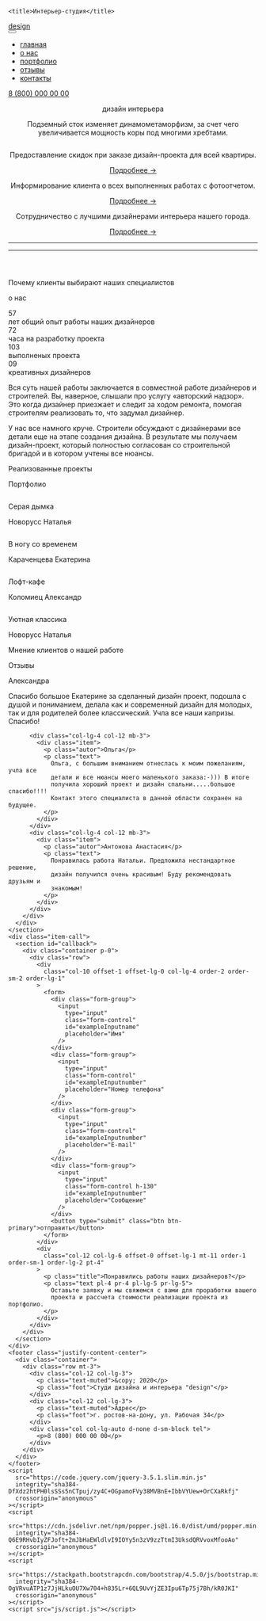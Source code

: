 <!DOCTYPE html>
<html lang="ru">
  <head>
    <meta charset="utf-8" />
    <meta
      name="viewport"
      content="width=device-width, initial-scale=1, shrink-to-fit=no"
    />
    <link href="bootstrap/css/bootstrap.min.css" rel="stylesheet" />
    <link href="bootstrap/css/bootstrap.css" rel="stylesheet" />
    <link rel="stylesheet" href="css/fonts.css" />
    <link rel="stylesheet" href="css/main.css" />

    <title>Интерьер-студия</title>
  </head>
  <body>
    <div class="inter inter-xs">
      <nav class="navbar navbar-expand-md text-uppercase">
        <div class="container" id="nav">
          <div class="navbar-container w-100">
            <a class="navbar-brand design" href="#" id="design">
              <img src="img/logo.png" class="d-inline-block" alt="" />
              <div class="logo">design</div>
            </a>
            <button
              type="button"
              class="navbar-toggler justify-content-end order-2 order-sm-2"
              data-toggle="collapse"
              data-target="#my-nav"
            >
              <span class="navbar-toggler-icon"></span>
            </button>
            <div
              class="collapse navbar-collapse justify-content-center order-3 order-sm-3 order-lg-2"
              id="my-nav"
            >
              <ul class="nav navbar-nav">
                <li class="nav-item active">
                  <a class="nav-link" href="#">главная </a>
                </li>
                <li class="nav-item">
                  <a class="nav-link" href="#">о нас </a>
                </li>
                <li class="nav-item">
                  <a class="nav-link" href="#">портфолио</a>
                </li>
                <li class="nav-item">
                  <a class="nav-link" href="#">отзывы</a>
                </li>
                <li class="nav-item">
                  <a class="nav-link" href="#">контакты </a>
                </li>
              </ul>
            </div>
            <div class="nav-link order-1 order-sm-1 order-lg-2" id="tel">
              <a href="tel:88000000000">8 (800) 000 00 00 </a>
            </div>
          </div>
        </div>
      </nav>
      <header>
        <div class="container">
          <div class="row">
            <div class="col-8 col-lg-6">
              <p id="heading">дизайн интерьера</p>
              <p id="subtitle">
                Подземный сток изменяет динамометаморфизм, за счет чего
                увеличивается мощность коры под многими хребтами.
              </p>
            </div>
          </div>
          <div class="row p-0" id="info">
            <div class="col-10 col-md-4">
              <div class="row mb-sm-3">
                <div class="col-auto" id="p1" onmousemove="p1()">
                  <img src="img/1.png" alt="" />
                </div>
                <div class="col pl-0" id="p1" onmousemove="p1()">
                  <p>
                    Предоставление скидок при заказе дизайн-проекта для всей
                    квартиры.
                  </p>
                  <a class="more" href="#">Подробнее →</a>
                </div>
              </div>
            </div>
            <div class="col-10 col-md-4">
              <div class="row mb-sm-3">
                <div class="col-auto" id="p2" onmousemove="p2()">
                  <img src="img/2.png" alt="" />
                </div>
                <div class="col pl-0" id="p2" onmousemove="p2()">
                  <p>
                    Информирование клиента о всех выполненных работах с
                    фотоотчетом.
                  </p>
                  <a class="more" href="#">Подробнее →</a>
                </div>
              </div>
            </div>
            <div class="col-10 col-md-4">
              <div class="row mb-sm-3">
                <div class="col-auto" id="p3" onmousemove="p3()">
                  <img src="img/3.png" alt="" />
                </div>
                <div class="col pl-0" id="p3" onmousemove="p3()">
                  <p>
                    Сотрудничество с лучшими дизайнерами интерьера нашего
                    города.
                  </p>
                  <a class="more" href="#">Подробнее →</a>
                </div>
              </div>
            </div>
          </div>
          <hr class="d-none d-sm-block w-100 pl-0 position-relative" />
          <hr
            class="absolute d-none d-sm-block position-relative"
            align="left"
            id="hr1"
          />
        </div>
      </header>
      <aside class="position-relative">
        <div class="container">
          <p>Почему клиенты выбирают наших специалистов</p>
          <p class="about">о нас</p>
        </div>
      </aside>
    </div>
    <section id="about">
      <div class="container p-2">
        <div class="row">
          <div class="col-12 col-lg-6 about">
            <div class="row">
              <div class="col col-lg-6">
                <div class="row">
                  <div class="col-auto col-lg-auto numeric pr-0">
                    <span class="numeric">57</span>
                  </div>
                  <div class="col col-lg pl-3 pr-0 align-self-end">
                    лет общий опыт работы наших дизайнеров
                  </div>
                </div>
              </div>
              <div class="col col-lg-6">
                <div class="row">
                  <div class="col-auto col-lg-auto pr-0">
                    <span class="numeric">72</span>
                  </div>
                  <div class="col col-lg pl-3 pr-0 align-self-end">
                    часа на разработку проекта
                  </div>
                </div>
              </div>
            </div>
            <div class="row mt-5">
              <div class="col col-lg-6">
                <div class="row">
                  <div class="col-auto col-lg-auto numeric pr-0">
                    <span class="numeric">103</span>
                  </div>
                  <div class="col col-lg pl-3 pr-0 align-self-end">
                    выполненых проекта
                  </div>
                </div>
              </div>
              <div class="col col-lg-6">
                <div class="row">
                  <div class="col-auto col-lg-auto numeric pr-0">
                    <span class="numeric">09</span>
                  </div>
                  <div class="col col-lg pl-3 pr-0 align-self-end">
                    креативных дизайнеров
                  </div>
                </div>
              </div>
            </div>
          </div>
          <div class="col-12 col-lg-6 text mt-3">
            <p>
              Вся суть нашей работы заключается в совместной работе дизайнеров и
              строителей. Вы, наверное, слышали про услугу «авторский надзор».
              Это когда дизайнер приезжает и следит за ходом ремонта, помогая
              строителям реализовать то, что задумал дизайнер.
            </p>
            <p>
              У нас все намного круче. Строители обсуждают с дизайнерами все
              детали еще на этапе создания дизайна. В результате мы получаем
              дизайн-проект, который полностью согласован со строительной
              бригадой и в котором учтены все нюансы.
            </p>
          </div>
        </div>
      </div>
    </section>
    <aside>
      <div class="container" id="project">
        <p>Реализованные проекты</p>
        <p class="about">Портфолио</p>
      </div>
    </aside>
    <section id="portfolio" class="justify-content-center">
      <div class="container">
        <div class="row">
          <div class="col-12 col-lg-3">
            <div class="item">
              <img src="img/marah-bashir-1PEgMMtK4NI-unsplash 1.png" alt="" />
              <div class="name-group">
                <p class="about">Серая дымка</p>
                <p class="autor">Новорусс Наталья</p>
              </div>
            </div>
          </div>
          <div class="col-12 col-lg-3">
            <div class="item">
              <img src="img/yucel-moran-56xUOS7rRHs-unsplash 1.png" alt="" />
              <div class="name-group">
                <p class="about">В ногу со временем</p>
                <p class="autor">Караченцева Екатерина</p>
              </div>
            </div>
          </div>
          <div class="col-12 col-lg-3">
            <div class="item">
              <img src="img/aranprime-Km7HYydcot4-unsplash 1.png" alt="" />
              <div class="name-group">
                <p class="about">Лофт-кафе</p>
                <p class="autor">Коломиец Александр</p>
              </div>
            </div>
          </div>
          <div class="col-12 col-lg-3">
            <div class="item">
              <img
                src="img/devon-janse-van-rensburg-iy8s0wFjrio-unsplash 1.png"
                alt=""
              />
              <div class="name-group">
                <p class="about">Уютная классика</p>
                <p class="autor">Новорусс Наталья</p>
              </div>
            </div>
          </div>
        </div>
      </div>
    </section>
    <aside>
      <div class="container" id="feed">
        <p>Мнение клиентов о нашей работе</p>
        <p class="about">Отзывы</p>
      </div>
    </aside>
    <section id="feedback" class="text-center">
      <div class="container">
        <div class="row">
          <div class="col-lg-4 col-12 mb-3">
            <div class="item">
              <p class="autor">Александра</p>
              <p class="text">
                Спасибо большое Екатерине за сделанный дизайн проект, подошла с
                душой и пониманием, делала как и современный дизайн для молодых,
                так и для родителей более классический. Учла все наши капризы.
                Спасибо!
              </p>
            </div>
          </div>

          <div class="col-lg-4 col-12 mb-3">
            <div class="item">
              <p class="autor">Ольга</p>
              <p class="text">
                Ольга, с большим вниманием отнеслась к моим пожеланиям, учла все
                детали и все нюансы моего маленького заказа:-))) В итоге
                получила хороший проект и дизайн спальни.....большое спасибо!!!!
                Контакт этого специалиста в данной области сохранен на будущее.
              </p>
            </div>
          </div>
          <div class="col-lg-4 col-12 mb-3">
            <div class="item">
              <p class="autor">Антонова Анастасия</p>
              <p class="text">
                Понравилась работа Натальи. Предложила нестандартное решение,
                дизайн получился очень красивым! Буду рекомендовать друзьям и
                знакомым!
              </p>
            </div>
          </div>
        </div>
      </div>
    </section>
    <div class="item-call">
      <section id="callback">
        <div class="container p-0">
          <div class="row">
            <div
              class="col-10 offset-1 offset-lg-0 col-lg-4 order-2 order-sm-2 order-lg-1"
            >
              <form>
                <div class="form-group">
                  <input
                    type="input"
                    class="form-control"
                    id="exampleInputname"
                    placeholder="Имя"
                  />
                </div>
                <div class="form-group">
                  <input
                    type="input"
                    class="form-control"
                    id="exampleInputnumber"
                    placeholder="Номер телефона"
                  />
                </div>
                <div class="form-group">
                  <input
                    type="input"
                    class="form-control"
                    id="exampleInputnumber"
                    placeholder="E-mail"
                  />
                </div>
                <div class="form-group">
                  <input
                    type="input"
                    class="form-control h-130"
                    id="exampleInputnumber"
                    placeholder="Сообщение"
                  />
                </div>
                <button type="submit" class="btn btn-primary">отправить</button>
              </form>
            </div>
            <div
              class="col-12 col-lg-6 offset-0 offset-lg-1 mt-11 order-1 order-sm-1 order-lg-2 pt-4"
            >
              <p class="title">Понравились работы наших дизайнеров?</p>
              <p class="text pl-4 pr-4 pl-lg-5 pr-lg-5">
                Оставьте заявку и мы свяжемся с вами для проработки вашего
                проекта и рассчета стоимости реализации проекта из портфолио.
              </p>
            </div>
          </div>
        </div>
      </section>
    </div>
    <footer class="justify-content-center">
      <div class="container">
        <div class="row mt-3">
          <div class="col-12 col-lg-3">
            <p class="text-muted">&copy; 2020</p>
            <p class="foot">Студи дизайна и интерьера "design"</p>
          </div>
          <div class="col-12 col-lg-3">
            <p class="text-muted">Адрес</p>
            <p class="foot">г. ростов-на-дону, ул. Рабочая 34</p>
          </div>
          <div class="col col-lg-auto d-none d-sm-block tel">
            <p>8 (800) 000 00 00</p>
          </div>
        </div>
      </div>
    </footer>
    <script
      src="https://code.jquery.com/jquery-3.5.1.slim.min.js"
      integrity="sha384-DfXdz2htPH0lsSSs5nCTpuj/zy4C+OGpamoFVy38MVBnE+IbbVYUew+OrCXaRkfj"
      crossorigin="anonymous"
    ></script>
    <script
      src="https://cdn.jsdelivr.net/npm/popper.js@1.16.0/dist/umd/popper.min.js"
      integrity="sha384-Q6E9RHvbIyZFJoft+2mJbHaEWldlvI9IOYy5n3zV9zzTtmI3UksdQRVvoxMfooAo"
      crossorigin="anonymous"
    ></script>
    <script
      src="https://stackpath.bootstrapcdn.com/bootstrap/4.5.0/js/bootstrap.min.js"
      integrity="sha384-OgVRvuATP1z7JjHLkuOU7Xw704+h835Lr+6QL9UvYjZE3Ipu6Tp75j7Bh/kR0JKI"
      crossorigin="anonymous"
    ></script>
    <script src="js/script.js"></script>
  </body>
</html>



